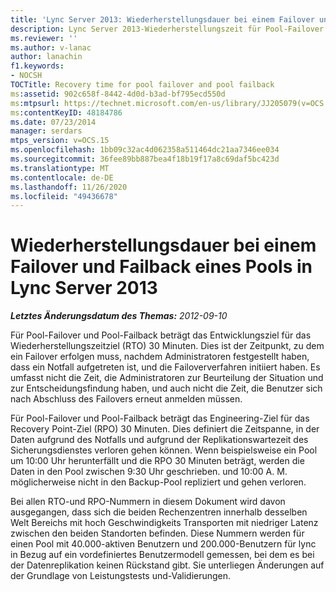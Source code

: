 ```yaml
---
title: 'Lync Server 2013: Wiederherstellungsdauer bei einem Failover und Failback eines Pools'
description: Lync Server 2013-Wiederherstellungszeit für Pool-Failover und Pool-Failback.
ms.reviewer: ''
ms.author: v-lanac
author: lanachin
f1.keywords:
- NOCSH
TOCTitle: Recovery time for pool failover and pool failback
ms:assetid: 902c658f-8442-4d0d-b3ad-bf795ecd550d
ms:mtpsurl: https://technet.microsoft.com/en-us/library/JJ205079(v=OCS.15)
ms:contentKeyID: 48184786
ms.date: 07/23/2014
manager: serdars
mtps_version: v=OCS.15
ms.openlocfilehash: 1bb09c32ac4d062358a511464dc21aa7346ee034
ms.sourcegitcommit: 36fee89bb887bea4f18b19f17a8c69daf5bc423d
ms.translationtype: MT
ms.contentlocale: de-DE
ms.lasthandoff: 11/26/2020
ms.locfileid: "49436678"
---
```

# <a name="recovery-time-for-pool-failover-and-pool-failback-in-lync-server-2013"></a>Wiederherstellungsdauer bei einem Failover und Failback eines Pools in Lync Server 2013

<div data-xmlns="http://www.w3.org/1999/xhtml">

<div class="topic" data-xmlns="http://www.w3.org/1999/xhtml" data-msxsl="urn:schemas-microsoft-com:xslt" data-cs="https://msdn.microsoft.com/">

<div data-asp="https://msdn2.microsoft.com/asp">



</div>

<div id="mainSection">

<div id="mainBody">

<span> </span>

_**Letztes Änderungsdatum des Themas:** 2012-09-10_

Für Pool-Failover und Pool-Failback beträgt das Entwicklungsziel für das Wiederherstellungszeitziel (RTO) 30 Minuten. Dies ist der Zeitpunkt, zu dem ein Failover erfolgen muss, nachdem Administratoren festgestellt haben, dass ein Notfall aufgetreten ist, und die Failoververfahren initiiert haben. Es umfasst nicht die Zeit, die Administratoren zur Beurteilung der Situation und zur Entscheidungsfindung haben, und auch nicht die Zeit, die Benutzer sich nach Abschluss des Failovers erneut anmelden müssen.

Für Pool-Failover und Pool-Failback beträgt das Engineering-Ziel für das Recovery Point-Ziel (RPO) 30 Minuten. Dies definiert die Zeitspanne, in der Daten aufgrund des Notfalls und aufgrund der Replikationswartezeit des Sicherungsdienstes verloren gehen können. Wenn beispielsweise ein Pool um 10:00 Uhr herunterfällt und die RPO 30 Minuten beträgt, werden die Daten in den Pool zwischen 9:30 Uhr geschrieben. und 10:00 A. M. möglicherweise nicht in den Backup-Pool repliziert und gehen verloren.

Bei allen RTO-und RPO-Nummern in diesem Dokument wird davon ausgegangen, dass sich die beiden Rechenzentren innerhalb desselben Welt Bereichs mit hoch Geschwindigkeits Transporten mit niedriger Latenz zwischen den beiden Standorten befinden. Diese Nummern werden für einen Pool mit 40.000-aktiven Benutzern und 200.000-Benutzern für lync in Bezug auf ein vordefiniertes Benutzermodell gemessen, bei dem es bei der Datenreplikation keinen Rückstand gibt. Sie unterliegen Änderungen auf der Grundlage von Leistungstests und-Validierungen.

</div>

<span> </span>

</div>

</div>

</div>

